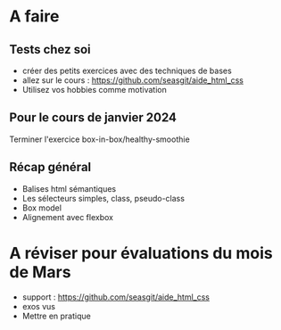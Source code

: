 # A faire
## Tests chez soi
- créer des petits exercices avec des techniques de bases
- allez sur le cours  : https://github.com/seasgit/aide_html_css
- Utilisez vos hobbies comme motivation
## Pour le cours de janvier 2024
Terminer l'exercice box-in-box/healthy-smoothie
## Récap général
- Balises html sémantiques
- Les sélecteurs simples, class, pseudo-class
- Box model 
- Alignement avec flexbox 
# A réviser pour évaluations du mois de Mars
- support : https://github.com/seasgit/aide_html_css
- exos vus
- Mettre en pratique





